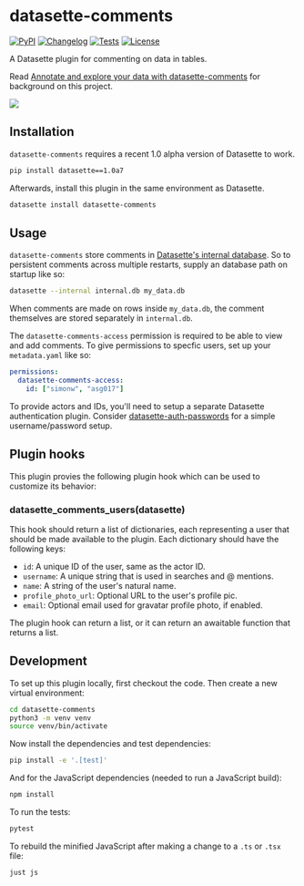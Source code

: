 # datasette-comments

[![PyPI](https://img.shields.io/pypi/v/datasette-comments.svg)](https://pypi.org/project/datasette-comments/)
[![Changelog](https://img.shields.io/github/v/release/datasette/datasette-comments?include_prereleases&label=changelog)](https://github.com/datasette/datasette-comments/releases)
[![Tests](https://github.com/datasette/datasette-comments/workflows/Test/badge.svg)](https://github.com/datasette/datasette-comments/actions?query=workflow%3ATest)
[![License](https://img.shields.io/badge/license-Apache%202.0-blue.svg)](https://github.com/datasette/datasette-comments/blob/main/LICENSE)

A Datasette plugin for commenting on data in tables.

Read [Annotate and explore your data with datasette-comments](https://www.datasette.cloud/blog/2023/datasette-comments/) for background on this project.

<img src="https://datasette-cloud-assets.s3.amazonaws.com/blog/2023/datasette-comments/hero.jpg"/>

## Installation

`datasette-comments` requires a recent 1.0 alpha version of Datasette to work.

```bash
pip install datasette==1.0a7
```

Afterwards, install this plugin in the same environment as Datasette.

```bash
datasette install datasette-comments
```

## Usage

`datasette-comments` store comments in [Datasette's internal database](https://docs.datasette.io/en/latest/internals.html#datasette-s-internal-database). So to persistent comments across multiple restarts, supply an database path on startup like so:

```bash
datasette --internal internal.db my_data.db
```

When comments are made on rows inside `my_data.db`, the comment themselves are stored separately in `internal.db`.

The `datasette-comments-access` permission is required to be able to view and add comments. To give permissions to specfic users, set up your `metadata.yaml` like so:

```yaml
permissions:
  datasette-comments-access:
    id: ["simonw", "asg017"]
```

To provide actors and IDs, you'll need to setup a separate Datasette authentication plugin. Consider [datasette-auth-passwords](https://datasette.io/plugins/datasette-auth-passwords) for a simple username/password setup.

## Plugin hooks

This plugin provies the following plugin hook which can be used to customize its behavior:

### datasette_comments_users(datasette)

This hook should return a list of dictionaries, each representing a user that should be made available to the plugin. Each dictionary should have the following keys:

- `id`: A unique ID of the user, same as the actor ID.
- `username`: A unique string that is used in searches and @ mentions.
- `name`: A string of the user's natural name.
- `profile_photo_url`: Optional URL to the user's profile pic.
- `email`: Optional email used for gravatar profile photo, if enabled.

The plugin hook can return a list, or it can return an awaitable function that returns a list.

## Development

To set up this plugin locally, first checkout the code. Then create a new virtual environment:

```bash
cd datasette-comments
python3 -m venv venv
source venv/bin/activate
```

Now install the dependencies and test dependencies:

```bash
pip install -e '.[test]'
```

And for the JavaScript dependencies (needed to run a JavaScript build):

```bash
npm install
```

To run the tests:

```bash
pytest
```

To rebuild the minified JavaScript after making a change to a `.ts` or `.tsx` file:

```bash
just js
```
